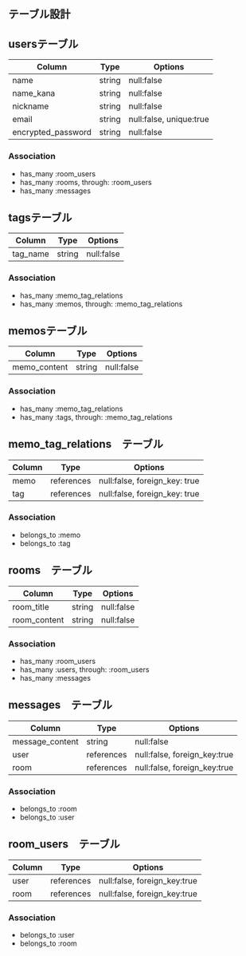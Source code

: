 ## テーブル設計

## usersテーブル

| Column             | Type   | Options                 |
| ------------------ | ------ | ------------------------|
| name               | string | null:false              |
| name_kana          | string | null:false              |
| nickname           | string | null:false              |
| email              | string | null:false, unique:true |
| encrypted_password | string | null:false              |

### Association

- has_many :room_users
- has_many :rooms, through: :room_users
- has_many :messages


## tagsテーブル

| Column   | Type   | Options                 |
| -------- | ------ | ------------------------|
| tag_name | string | null:false              |

### Association

- has_many :memo_tag_relations
- has_many :memos, through: :memo_tag_relations

## memosテーブル

| Column       | Type   | Options                 |
| ------------ | ------ | ------------------------|
| memo_content | string | null:false              |

### Association

- has_many :memo_tag_relations
- has_many :tags, through: :memo_tag_relations

## memo_tag_relations　テーブル

| Column | Type       | Options                                    |
| -------| ---------- | -------------------------------------------|
| memo   | references | null:false, foreign_key: true              |
| tag    | references | null:false, foreign_key: true              |

### Association

- belongs_to :memo
- belongs_to :tag


## rooms　テーブル

| Column       | Type   | Options                 |
| -----------  | ------ | ------------------------|
| room_title   | string | null:false              |
| room_content | string | null:false              |

### Association

- has_many :room_users
- has_many :users, through: :room_users
- has_many :messages

## messages　テーブル

| Column          | Type       | Options                                   |
| --------------- | ---------- | ------------------------------------------|
| message_content | string     | null:false                                |
| user            | references | null:false, foreign_key:true              |
| room            | references | null:false, foreign_key:true              |

### Association

- belongs_to :room
- belongs_to :user

## room_users　テーブル

| Column | Type       | Options                                   |
| ------ | ---------- | ------------------------------------------|
| user   | references | null:false, foreign_key:true              |
| room   | references | null:false, foreign_key:true              |

### Association

- belongs_to :user
- belongs_to :room